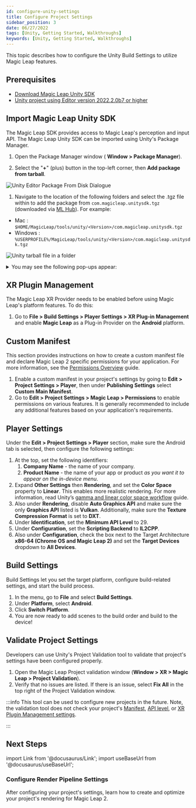 ```yaml
---
id: configure-unity-settings
title: Configure Project Settings
sidebar_position: 3
date: 06/27/2022
tags: [Unity, Getting Started, Walkthroughs]
keywords: [Unity, Getting Started, Walkthroughs]
---
```


This topic describes how to configure the Unity Build Settings to utilize Magic Leap features.

## Prerequisites

- [Download Magic Leap Unity SDK](/versioned_docs/version-22-Feb-2023/guides/unity/getting-started/install-the-tools.md)
- [Unity project using Editor version 2022.2.0b7 or higher](/versioned_docs/version-22-Feb-2023/guides/unity/getting-started/create-a-project.md)

## Import Magic Leap Unity SDK

The Magic Leap SDK provides access to Magic Leap's perception and input API. The Magic Leap Unity SDK can be imported using Unity's Package Manager.

1. Open the Package Manager window ( **Window > Package Manager**).

2. Select the "**+**" (plus) button in the top-left corner, then **Add package from tarball**.

![Unity Editor Package From Disk Dialogue](/img/unity/unity_add_tarball.png)

1. Navigate to the location of the following folders and select the .tgz file within to add the package from `com.magicleap.unitysdk.tgz` (downloaded via [ML Hub](/versioned_docs/version-22-Feb-2023/guides/getting-started/install-the-tools.md)). For example:

- Mac : `$HOME/MagicLeap/tools/unity/<Version>/com.magicleap.unitysdk.tgz`
- Windows : `%USERPROFILE%/MagicLeap/tools/unity/<Version>/com.magicleap.unitysdk.tgz`

![Unity tarball file in a folder](/img/unity/unitysdk_package.png)

<details> 

<summary> You may see the following pop-ups appear:</summary>

- "This project is using the new input system package, but the native platform backends for the new input system are not enabled in the player settings. This means that no input from native devices will come through. Do you want to enable the backends? Doing so will *RESTART* the editor and will *DISABLE* the old UnityEngine.Input APIs."
  - Select **Yes**

- "This project may contain an obsolete method to validate interactions between XR Interactors and Interactables. This Update is only required for older projects updating the XR Interaction Toolkit package. If this package was newly installed, please cancel this operation. If you choose 'Go Ahead', Unity will update all Interactors and Interactables in Prefabs and scenes to use the new Interaction Layer instead of the Unity physics Layer.  You can always manually run the XR InteractionLayerMask Updater fro... (For the full error message, see the editor log file located at ...)"
  - Click **I Made a Backup, Go Ahead!**

</details>

## XR Plugin Management

The Magic Leap XR Provider needs to be enabled before using Magic Leap's platform features. To do this:  

1. Go to **File > Build Settings > Player Settings > XR Plug-in Management** and enable **Magic Leap** as a Plug-in Provider on the **Android** platform.

## Custom Manifest

 This section provides instructions on how to create a custom manifest file and declare Magic Leap 2 specific permissions for your application. For more information, see the [Permissions Overview](/versioned_docs/version-22-Feb-2023/guides/unity/permissions/declaring-permissions.md) guide.

1. Enable a custom manifest in your project's settings by going to **Edit > Project Settings > Player**, then under **Publishing Settings** select **Custom Main Manifest**.
2. Go to **Edit > Project Settings > Magic Leap > Permissions** to enable permissions on various features. It is generally recommended to include any additional features based on your application's requirements.

## Player Settings

Under the **Edit > Project Settings > Player** section, make sure the Android tab is selected, then configure the following settings:

1. At the top, set the following identifiers:
      1. **Company Name** - the name of your company.
      2. **Product Name** - the name of your app or product *as you want it to appear on the in-device menu*.
2. Expand **Other Settings** then **Rendering**, and set the **Color Space** property to **Linear**. This enables more realistic rendering. For more information, read Unity’s [gamma and linear color space workflow](https://docs.unity3d.com/Manual/LinearRendering-LinearOrGammaWorkflow.html) guide.
3. Also under **Rendering**, disable **Auto Graphics API** and make sure the only **Graphics API** listed is **Vulkan**. Additionally, make sure the **Texture Compression Format** is set to **DXT**.
4. Under **Identification**, set the **Minimum API Level** to 29.
5. Under **Configuration**, set the **Scripting Backend** to **IL2CPP**.
6. Also under **Configuration**, check the box next to the Target Architecture **x86-64 (Chrome OS and Magic Leap 2)** and set the **Target Devices** dropdown to **All Devices**.

## Build Settings

Build Settings let you set the target platform, configure build-related settings, and start the build process.

1. In the menu, go to **File** and select **Build Settings**.
2. Under **Platform**, select **Android**.
3. Click **Switch Platform**.
4. You are now ready to add scenes to the build order and build to the device!

## Validate Project Settings

Developers can use Unity's Project Validation tool to validate that project's settings have been configured properly.

1. Open the Magic Leap Project validation window  (**Window > XR > Magic Leap > Project Validation**).
2. Verify that no issues are listed. If there is an issue, select **Fix All** in the top right of the Project Validation window.

:::info
This tool can be used to configure new projects in the future. Note, the validation tool does not check your project's [Manifest](#custom-manifest), [API level](#player-settings), or [XR Plugin Management settings](#xr-plugin-management).

:::

## Next Steps

import Link from '@docusaurus/Link';
import useBaseUrl from '@docusaurus/useBaseUrl';

<h3><Link to={useBaseUrl("/docs/guides/unity/getting-started/graphics-settings")}> Configure Render Pipeline Settings</Link> </h3>

After configuring your project's settings, learn how to create and optimize your project's rendering for Magic Leap 2.

